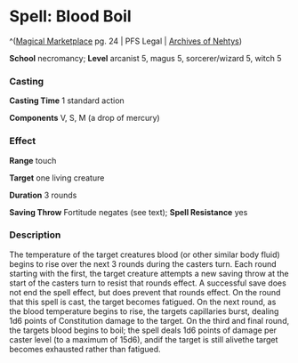# Spell: Blood Boil

^([Magical Marketplace][ss-blood-boil] pg. 24 | PFS Legal | [Archives of Nehtys][sn-blood-boil])

**School** necromancy; **Level** arcanist 5, magus 5, sorcerer/wizard 5, witch 5

### Casting

**Casting Time** 1 standard action  

**Components** V, S, M (a drop of mercury)

### Effect

**Range** touch  

**Target** one living creature  

**Duration** 3 rounds  

**Saving Throw** Fortitude negates (see text); **Spell Resistance** yes

### Description

The temperature of the target creatures blood (or other similar body fluid) begins to rise over the next 3 rounds during the casters turn. Each round starting with the first, the target creature attempts a new saving throw at the start of the casters turn to resist that rounds effect. A successful save does not end the spell effect, but does prevent that rounds effect. On the round that this spell is cast, the target becomes fatigued. On the next round, as the blood temperature begins to rise, the targets capillaries burst, dealing 1d6 points of Constitution damage to the target. On the third and final round, the targets blood begins to boil; the spell deals 1d6 points of damage per caster level (to a maximum of 15d6), andif the target is still alivethe target becomes exhausted rather than fatigued.

[ss-blood-boil]: http://paizo.com/products/btpy92lv
[sn-blood-boil]: http://www.archivesofnethys.com/SpellDisplay.aspx?ItemName=Blood%20Boil